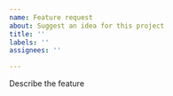 ```yaml
---
name: Feature request
about: Suggest an idea for this project
title: ''
labels: ''
assignees: ''

---
```


Describe the feature
